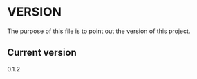 # VERSION

The purpose of this file is to point out the version of this project.

## Current version

0.1.2
